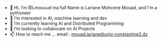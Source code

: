 - 👋 Hi, I’m @Lmouuud ma full Name is Lariane Mohcene Mouad, and I'm a pythoneer
- 👀 I’m interested in AI, machine learning and dev
- 🌱 I’m currently learning AI and Distributed Programming
- 💞️ I’m looking to collaborate on AI Projects
- 📫 How to reach me ... email : mouad.lariane@univ-constantine2.dz

<!---
Lmouuud/Lmouuud is a ✨ special ✨ repository because its `README.md` (this file) appears on your GitHub profile.
You can click the Preview link to take a look at your changes.
--->
